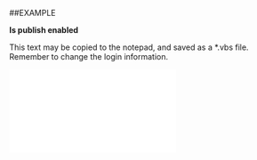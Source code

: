 

##EXAMPLE

**Is publish enabled**

This text may be copied to the notepad, and saved as a *.vbs file. Remember to change the login information.

![](../../Examples/vbs/SOUser.IsPublishEnabled.vbs.txt)





